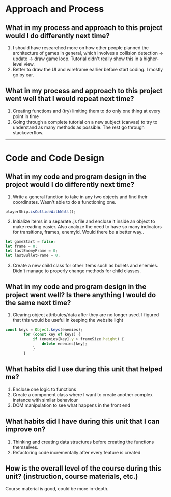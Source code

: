 # Approach and Process
## What in my process and approach to this project would I do differently next time?

1. I should have researched more on how other people planned the architecture of games in general, which involves a collision detection -> update -> draw game loop. Tutorial didn't really show this in a higher-level view.
2. Better to draw the UI and wireframe earlier before start coding. I mostly go by ear.

## What in my process and approach to this project went well that I would repeat next time?

1. Creating functions and (try) limiting them to do only one thing at every point in time
2. Going through a complete tutorial on a new subject (canvas) to try to understand as many methods as possible. The rest go through stackoverflow.

---

# Code and Code Design
## What in my code and program design in the project would I do differently next time?

1. Write a general function to take in any two objects and find their coordinates. Wasn't able to do a functioning one.

```javascript
playerShip.isCollideWithWall();
```

2. Initialize items in a separate .js file and enclose it inside an object to make reading easier. Also analyze the need to have so many indicators for transitions, frames, enemyId. Would there be a better way..

```javascript
let gameStart = false;
let frame = 0;
let lastEnemyFrame = 0;
let lastBulletFrame = 0;
```

3. Create a new child class for other items such as bullets and enemies. Didn't manage to properly change methods for child classes.

## What in my code and program design in the project went well? Is there anything I would do the same next time?

1. Clearing object attributes/data after they are no longer used. I figured that this would be useful in keeping the website light

```javascript
const keys = Object.keys(enemies);
        for (const key of keys) {
            if (enemies[key].y > frameSize.height) {
                delete enemies[key];
            }
        }
```

## What habits did I use during this unit that helped me?
1. Enclose one logic to functions
2. Create a component class where I want to create another complex instance with similar behaviour
3. DOM manipulation to see what happens in the front end

## What habits did I have during this unit that I can improve on?
1. Thinking and creating data structures before creating the functions themselves.
2. Refactoring code incrementally after every feature is created

## How is the overall level of the course during this unit? (instruction, course materials, etc.)

Course material is good, could be more in-depth.

